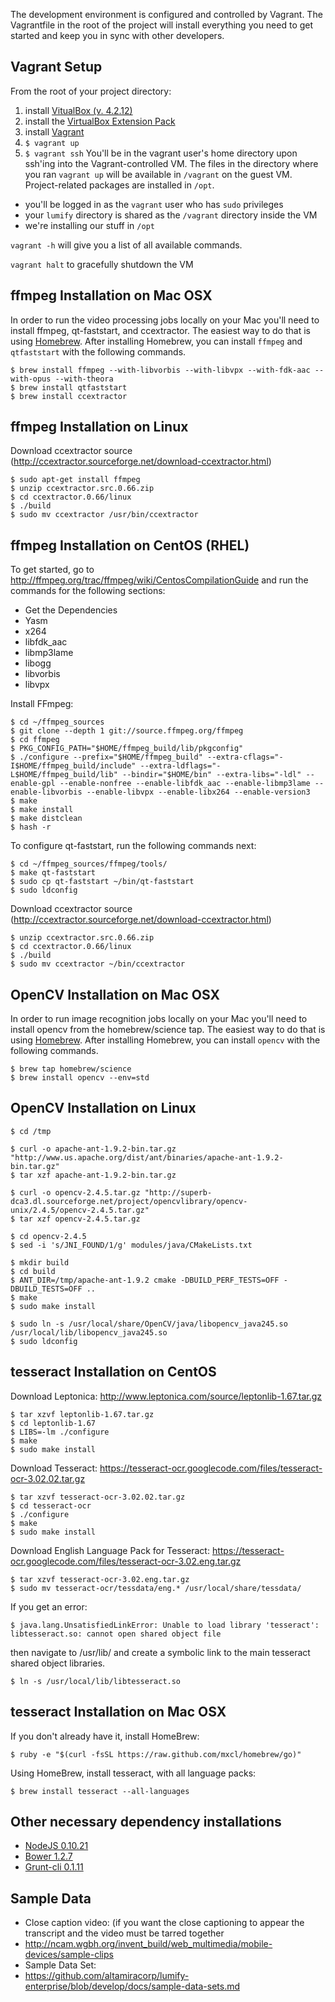 The development environment is configured and controlled by Vagrant. The Vagrantfile in the root of the project will install everything you need to get started and keep you in sync with other developers.

## Vagrant Setup

From the root of your project directory:

1. install [VitualBox (v. 4.2.12)](https://www.virtualbox.org/wiki/Download_Old_Builds_4_2)
1. install the [VirtualBox Extension Pack](https://www.virtualbox.org/wiki/Download_Old_Builds_4_2)
1. install [Vagrant](http://docs.vagrantup.com/v2/installation/)
1. `$ vagrant up`
1. `$ vagrant ssh`
You'll be in the vagrant user's home directory upon ssh'ing into the Vagrant-controlled VM. The files in the directory where you ran `vagrant up` will be available in `/vagrant` on the guest VM. Project-related packages are installed in `/opt`.
 * you'll be logged in as the `vagrant` user who has `sudo` privileges
 * your `lumify` directory is shared as the `/vagrant` directory inside the VM
 * we're installing our stuff in `/opt`

`vagrant -h` will give you a list of all available commands.

`vagrant halt` to gracefully shutdown the VM

## ffmpeg Installation on Mac OSX

In order to run the video processing jobs locally on your Mac you'll need to install ffmpeg, qt-faststart, and ccextractor. The easiest way to do that is using [Homebrew](http://mxcl.github.io/homebrew/). After installing Homebrew, you can install `ffmpeg` and `qtfaststart` with the following commands.

```
$ brew install ffmpeg --with-libvorbis --with-libvpx --with-fdk-aac --with-opus --with-theora
$ brew install qtfaststart
$ brew install ccextractor
```

## ffmpeg Installation on Linux

Download ccextractor source (http://ccextractor.sourceforge.net/download-ccextractor.html)

```
$ sudo apt-get install ffmpeg
$ unzip ccextractor.src.0.66.zip
$ cd ccextractor.0.66/linux
$ ./build
$ sudo mv ccextractor /usr/bin/ccextractor
```

## ffmpeg Installation on CentOS (RHEL)

To get started, go to http://ffmpeg.org/trac/ffmpeg/wiki/CentosCompilationGuide and run the commands for the following sections:

* Get the Dependencies
* Yasm
* x264
* libfdk_aac
* libmp3lame
* libogg
* libvorbis
* libvpx

Install FFmpeg:

```
$ cd ~/ffmpeg_sources
$ git clone --depth 1 git://source.ffmpeg.org/ffmpeg
$ cd ffmpeg
$ PKG_CONFIG_PATH="$HOME/ffmpeg_build/lib/pkgconfig"
$ ./configure --prefix="$HOME/ffmpeg_build" --extra-cflags="-I$HOME/ffmpeg_build/include" --extra-ldflags="-L$HOME/ffmpeg_build/lib" --bindir="$HOME/bin" --extra-libs="-ldl" --enable-gpl --enable-nonfree --enable-libfdk_aac --enable-libmp3lame --enable-libvorbis --enable-libvpx --enable-libx264 --enable-version3
$ make
$ make install
$ make distclean
$ hash -r
```

To configure qt-faststart, run the following commands next:

```
$ cd ~/ffmpeg_sources/ffmpeg/tools/
$ make qt-faststart
$ sudo cp qt-faststart ~/bin/qt-faststart
$ sudo ldconfig
```

Download ccextractor source (http://ccextractor.sourceforge.net/download-ccextractor.html)

```
$ unzip ccextractor.src.0.66.zip
$ cd ccextractor.0.66/linux
$ ./build
$ sudo mv ccextractor ~/bin/ccextractor
```

## OpenCV Installation on Mac OSX

In order to run image recognition jobs locally on your Mac you'll need to install opencv from the homebrew/science tap. The easiest way to do that is using [Homebrew](http://mxcl.github.io/homebrew/). After installing Homebrew, you can install `opencv` with the following commands.

```
$ brew tap homebrew/science
$ brew install opencv --env=std
```

## OpenCV Installation on Linux

```
$ cd /tmp

$ curl -o apache-ant-1.9.2-bin.tar.gz "http://www.us.apache.org/dist/ant/binaries/apache-ant-1.9.2-bin.tar.gz"
$ tar xzf apache-ant-1.9.2-bin.tar.gz

$ curl -o opencv-2.4.5.tar.gz "http://superb-dca3.dl.sourceforge.net/project/opencvlibrary/opencv-unix/2.4.5/opencv-2.4.5.tar.gz"
$ tar xzf opencv-2.4.5.tar.gz

$ cd opencv-2.4.5
$ sed -i 's/JNI_FOUND/1/g' modules/java/CMakeLists.txt

$ mkdir build
$ cd build
$ ANT_DIR=/tmp/apache-ant-1.9.2 cmake -DBUILD_PERF_TESTS=OFF -DBUILD_TESTS=OFF ..
$ make
$ sudo make install

$ sudo ln -s /usr/local/share/OpenCV/java/libopencv_java245.so /usr/local/lib/libopencv_java245.so
$ sudo ldconfig
```

## tesseract Installation on CentOS

Download Leptonica: http://www.leptonica.com/source/leptonlib-1.67.tar.gz

```
$ tar xzvf leptonlib-1.67.tar.gz
$ cd leptonlib-1.67
$ LIBS=-lm ./configure
$ make
$ sudo make install
```

Download Tesseract: https://tesseract-ocr.googlecode.com/files/tesseract-ocr-3.02.02.tar.gz

```
$ tar xzvf tesseract-ocr-3.02.02.tar.gz
$ cd tesseract-ocr
$ ./configure
$ make
$ sudo make install
```

Download English Language Pack for Tesseract: https://tesseract-ocr.googlecode.com/files/tesseract-ocr-3.02.eng.tar.gz

```
$ tar xzvf tesseract-ocr-3.02.eng.tar.gz
$ sudo mv tesseract-ocr/tessdata/eng.* /usr/local/share/tessdata/
```

If you get an error:

```
$ java.lang.UnsatisfiedLinkError: Unable to load library 'tesseract': libtesseract.so: cannot open shared object file
```
then navigate to /usr/lib/ and create a symbolic link to the main tesseract shared object libraries.

```
$ ln -s /usr/local/lib/libtesseract.so
```

## tesseract Installation on Mac OSX

If you don't already have it, install HomeBrew:

```
$ ruby -e "$(curl -fsSL https://raw.github.com/mxcl/homebrew/go)"
```

Using HomeBrew, install tesseract, with all language packs:

```
$ brew install tesseract --all-languages
```

## Other necessary dependency installations
* [NodeJS 0.10.21](http://blog.nodejs.org/2013/10/18/node-v0-10-21-stable/)
* [Bower 1.2.7](https://npmjs.org/package/bower)
* [Grunt-cli 0.1.11](https://npmjs.org/package/grunt-cli)


## Sample Data

* Close caption video: (if you want the close captioning to appear the transcript and the video must be tarred together
 * http://ncam.wgbh.org/invent_build/web_multimedia/mobile-devices/sample-clips
* Sample Data Set:
 * https://github.com/altamiracorp/lumify-enterprise/blob/develop/docs/sample-data-sets.md
